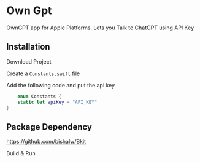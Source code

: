 # Own Gpt

OwnGPT app for Apple Platforms. Lets you Talk to ChatGPT using API Key

## Installation

Download Project 

 Create a `Constants.swift` file 

Add the following code and put the api key

```swift
    enum Constants {
    static let apiKey = "API_KEY"
}
```
## Package Dependency
https://github.com/bishalw/Bkit

Build & Run

